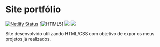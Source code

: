 # Site portfólio

[![Netlify Status](https://api.netlify.com/api/v1/badges/5cd09899-5d91-4504-9cd3-f1bcc7c011ba/deploy-status)](https://app.netlify.com/sites/carlos-magnum/deploys)
[![HTML5](https://img.shields.io/badge/HTML5-E34F26?style=for-the-badge&logo=html5&logoColor=white)]
<img src="https://img.shields.io/badge/CSS3-1572B6?style=for-the-badge&logo=css3&logoColor=white"/>
<img src="https://img.shields.io/badge/Visual_Studio_Code-0078D4?style=for-the-badge&logo=visual%20studio%20code&logoColor=white"/>

Site desenvolvido utilizando HTML/CSS com objetivo de expor os meus projetos já realizados.
